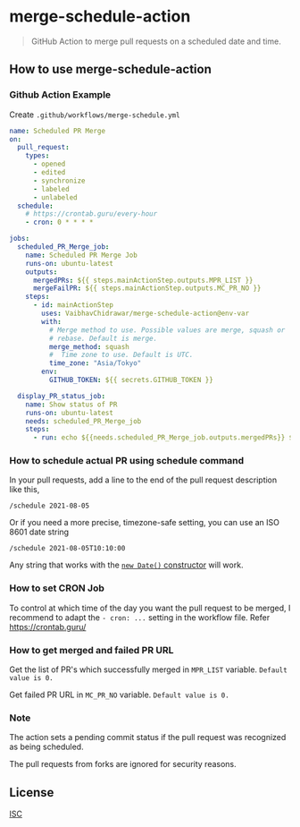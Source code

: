 # merge-schedule-action

> GitHub Action to merge pull requests on a scheduled date and time.

## How to use merge-schedule-action

### Github Action Example

Create `.github/workflows/merge-schedule.yml`

```yml
name: Scheduled PR Merge
on:
  pull_request:
    types:
      - opened
      - edited
      - synchronize
      - labeled
      - unlabeled
  schedule:
    # https://crontab.guru/every-hour
    - cron: 0 * * * *

jobs:
  scheduled_PR_Merge_job:
    name: Scheduled PR Merge Job
    runs-on: ubuntu-latest
    outputs:
      mergedPRs: ${{ steps.mainActionStep.outputs.MPR_LIST }}
      mergeFailPR: ${{ steps.mainActionStep.outputs.MC_PR_NO }}
    steps:
      - id: mainActionStep
        uses: VaibhavChidrawar/merge-schedule-action@env-var
        with:
          # Merge method to use. Possible values are merge, squash or
          # rebase. Default is merge.
          merge_method: squash
          #  Time zone to use. Default is UTC.
          time_zone: "Asia/Tokyo"
        env:
          GITHUB_TOKEN: ${{ secrets.GITHUB_TOKEN }}

  display_PR_status_job:
    name: Show status of PR
    runs-on: ubuntu-latest
    needs: scheduled_PR_Merge_job
    steps:
      - run: echo ${{needs.scheduled_PR_Merge_job.outputs.mergedPRs}} ${{needs.scheduled_PR_Merge_job.outputs.mergeFailPR}}
```

### How to schedule actual PR using schedule command

In your pull requests, add a line to the end of the pull request description like this,

```
/schedule 2021-08-05
```

Or if you need a more precise, timezone-safe setting, you can use an ISO 8601 date string

```
/schedule 2021-08-05T10:10:00
```

Any string that works with the [`new Date()` constructor](https://developer.mozilla.org/en-US/docs/Web/JavaScript/Reference/Global_Objects/Date/Date) will work.

### How to set CRON Job

To control at which time of the day you want the pull request to be merged, I recommend to adapt the `- cron: ...` setting in the workflow file. Refer https://crontab.guru/

### How to get merged and failed PR URL

Get the list of PR's which successfully merged in `MPR_LIST` variable. `Default value is 0.`

Get failed PR URL in `MC_PR_NO` variable. `Default value is 0.`

### Note

The action sets a pending commit status if the pull request was recognized as being scheduled.

The pull requests from forks are ignored for security reasons.

## License

[ISC](LICENSE)
